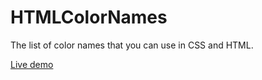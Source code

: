 HTMLColorNames
==============

The list of color names that you can use in CSS and HTML.

[Live demo](http://evgenysyrkashev.com/colornames)
